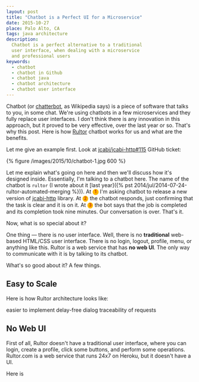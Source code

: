 ```yaml
---
layout: post
title: "Chatbot is a Perfect UI for a Microservice"
date: 2015-10-27
place: Palo Alto, CA
tags: java architecture
description:
  Chatbot is a perfect alternative to a traditional
  user interface, when dealing with a microservice
  and professional users
keywords:
  - chatbot
  - chatbot in Github
  - chatbot java
  - chatbot architecture
  - chatbot user interface
---
```


Chatbot (or [chatterbot](https://en.wikipedia.org/wiki/Chatterbot), as Wikipedia says)
is a piece of software that talks to you, in some chat.
We're using chatbots in a few microservices and they
fully replace user interfaces. I don't think there is any innovation
in this approach, but it proved to be very effective, over the last year or so.
That's why this post.
Here is how [Rultor](http://www.rultor.com) chatbot works for us and what are the benefits.

<!--more-->

Let me give an example first. Look at
[jcabi/jcabi-http#115](https://github.com/jcabi/jcabi-http/issues/115)
GitHub ticket:

{% figure /images/2015/10/chatbot-1.jpg 600 %}

<style>
.bullet {
  display: inline-block;
  border-radius: 50%;
  color: #c22e12;
  font-size: 0.8em;
  background-color: #ffb800;
  padding: .2em;
  font-weight: bold;
  width: 1em;
  height: 1em;
  line-height: 1em;
  text-align: center;
  vertical-align: middle;
}
</style>

Let me explain what's going on here and then we'll discuss
how it's designed inside. Essentially, I'm talking to a chatbot here.
The name of the chatbot is `rultor` (I wrote about it
[last year]({% pst 2014/jul/2014-07-24-rultor-automated-merging %})).
At <span class="bullet">1</span> I'm asking chatbot to release
a new version of [jcabi-http](https://github.com/jcabi/jcabi-http) library.
At <span class="bullet">2</span> the chatbot responds, just confirming
that the task is clear and it is on it.
At <span class="bullet">3</span> the bot says that the job is
completed and its completion took nine minutes. Our conversation is over.
That's it.

Now, what is so special about it?

One thing &mdash; there is no user interface. Well, there is
no **traditional** web-based HTML/CSS user interface. There is no
login, logout, profile, menu, or anything like this. Rultor is
a web service that has **no web UI**. The only way to
communicate with it is by talking to its chatbot.

What's so good about it? A few things.

## Easy to Scale

Here is how Rultor architecture looks like:



easier to implement
delay-free dialog
traceability of requests


## No Web UI

First of all, Rultor doesn't have a traditional user interface, where
you can login, create a profile, click some buttons, and perform
some operations. Rultor.com is a web service that runs 24x7 on Heroku,
but it doesn't have a UI.

Here is
